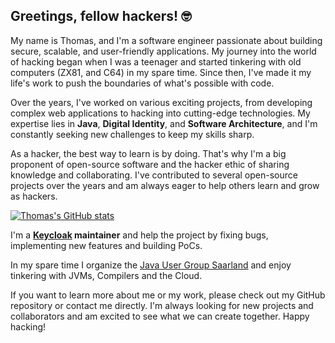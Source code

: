 ## Greetings, fellow hackers! 🤓

My name is Thomas, and I'm a software engineer passionate about building secure, scalable, and user-friendly applications. My journey into the world of hacking began when I was a teenager and started tinkering with old computers (ZX81, and C64) in my spare time. Since then, I've made it my life's work to push the boundaries of what's possible with code.

Over the years, I've worked on various exciting projects, from developing complex web applications to hacking into cutting-edge technologies. My expertise lies in **Java**, **Digital Identity**, and **Software Architecture**, and I'm constantly seeking new challenges to keep my skills sharp.

As a hacker, the best way to learn is by doing. That's why I'm a big proponent of open-source software and the hacker ethic of sharing knowledge and collaborating. I've contributed to several open-source projects over the years and am always eager to help others learn and grow as hackers.

[![Thomas's GitHub stats](https://github-readme-stats.vercel.app/api?username=thomasdarimont&count_private=true&show_icons=true&&theme=dark)](https://github.com/anuraghazra/github-readme-stats)

I'm a **[Keycloak](https://www.keycloak.org) maintainer** and help the project by fixing bugs, implementing new features and building PoCs.

In my spare time I organize the [Java User Group Saarland](http://jugsaar.de/) and enjoy tinkering with JVMs, Compilers and the Cloud.

If you want to learn more about me or my work, please check out my GitHub repository or contact me directly. I'm always looking for new projects and collaborators and am excited to see what we can create together. Happy hacking!

<!--
**thomasdarimont/thomasdarimont** is a ✨ _special_ ✨ repository because its `README.md` (this file) appears on your GitHub profile.

Here are some ideas to get you started:

- 🔭 I’m currently working on ...
- 🌱 I’m currently learning ...
- 👯 I’m looking to collaborate on ...
- 🤔 I’m looking for help with ...
- 💬 Ask me about ...
- 📫 How to reach me: ...
- 😄 Pronouns: ...
- ⚡ Fun fact: ...
-->
